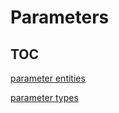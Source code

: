 # Parameters

## TOC

[parameter entities](./parameters-entities/README.md)

[parameter types](./parameters-types/README.md)

